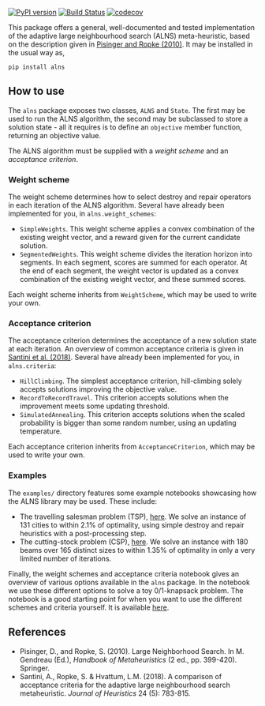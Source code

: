 [![PyPI version](https://badge.fury.io/py/alns.svg)](https://badge.fury.io/py/alns)
[![Build Status](https://app.travis-ci.com/N-Wouda/ALNS.svg?branch=master)](https://app.travis-ci.com/N-Wouda/ALNS)
[![codecov](https://codecov.io/gh/N-Wouda/ALNS/branch/master/graph/badge.svg)](https://codecov.io/gh/N-Wouda/ALNS)

This package offers a general, well-documented and tested
implementation of the adaptive large neighbourhood search (ALNS)
meta-heuristic, based on the description given in [Pisinger and Ropke
(2010)][1]. It may be installed in the usual way as,

```
pip install alns
```

## How to use
The `alns` package exposes two classes, `ALNS` and `State`. The first
may be used to run the ALNS algorithm, the second may be subclassed to
store a solution state - all it requires is to define an `objective`
member function, returning an objective value.

The ALNS algorithm must be supplied with a _weight scheme_ and an _acceptance
criterion_.

### Weight scheme
The weight scheme determines how to select destroy and repair operators in each
iteration of the ALNS algorithm. Several have already been implemented for you,
in `alns.weight_schemes`:

- `SimpleWeights`. This weight scheme applies a convex combination of the 
   existing weight vector, and a reward given for the current candidate 
   solution.
- `SegmentedWeights`. This weight scheme divides the iteration horizon into
   segments. In each segment, scores are summed for each operator. At the end
   of each segment, the weight vector is updated as a convex combination of 
   the existing weight vector, and these summed scores.

Each weight scheme inherits from `WeightScheme`, which may be used to write 
your own.

### Acceptance criterion
The acceptance criterion determines the acceptance of a new solution state at
each iteration. An overview of common acceptance criteria is given in
[Santini et al. (2018)][3]. Several have already been implemented for you, in
`alns.criteria`:

- `HillClimbing`. The simplest acceptance criterion, hill-climbing solely
  accepts solutions improving the objective value.
- `RecordToRecordTravel`. This criterion accepts solutions when the improvement
  meets some updating threshold.
- `SimulatedAnnealing`. This criterion accepts solutions when the
  scaled probability is bigger than some random number, using an
  updating temperature.

Each acceptance criterion inherits from `AcceptanceCriterion`, which may
be used to write your own.

### Examples
The `examples/` directory features some example notebooks showcasing
how the ALNS library may be used. These include:

- The travelling salesman problem (TSP), [here][2]. We solve an
  instance of 131 cities to within 2.1% of optimality, using simple
  destroy and repair heuristics with a post-processing step.
- The cutting-stock problem (CSP), [here][4]. We solve an instance with
  180 beams over 165 distinct sizes to within 1.35% of optimality in
  only a very limited number of iterations.

Finally, the weight schemes and acceptance criteria notebook gives an overview
of various options available in the `alns` package. In the notebook we use these
different options to solve a toy 0/1-knapsack problem. The notebook is a good
starting point for when you want to use the different schemes and criteria 
yourself. It is available [here][5].

## References
- Pisinger, D., and Ropke, S. (2010). Large Neighborhood Search. In M.
  Gendreau (Ed.), _Handbook of Metaheuristics_ (2 ed., pp. 399-420).
  Springer.
- Santini, A., Ropke, S. & Hvattum, L.M. (2018). A comparison of
  acceptance criteria for the adaptive large neighbourhood search
  metaheuristic. *Journal of Heuristics* 24 (5): 783-815.

[1]: http://orbit.dtu.dk/en/publications/large-neighborhood-search(61a1b7ca-4bf7-4355-96ba-03fcdf021f8f).html
[2]: https://github.com/N-Wouda/ALNS/blob/master/examples/travelling_salesman_problem.ipynb
[3]: https://link.springer.com/article/10.1007%2Fs10732-018-9377-x
[4]: https://github.com/N-Wouda/ALNS/blob/master/examples/cutting_stock_problem.ipynb
[5]: https://github.com/N-Wouda/ALNS/blob/master/examples/weight_schemes_acceptance_criteria.ipynb
